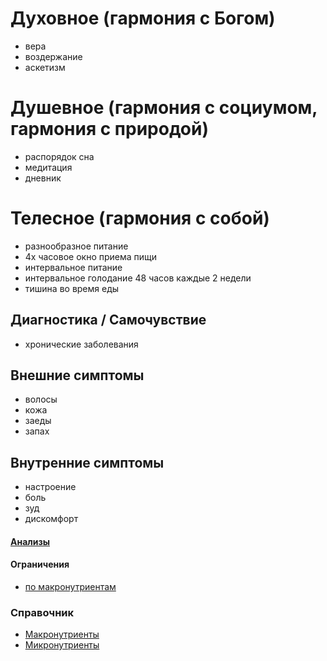 # Духовное (гармония с Богом)
- вера
- воздержание
- аскетизм

# Душевное (гармония с социумом, гармония с природой)
- распорядок сна
- медитация
- дневник

# Телесное (гармония с собой)
- разнообразное питание
- 4х часовое окно приема пищи
- интервальное питание
- интервальное голодание 48 часов каждые 2 недели
- тишина во время еды

## Диагностика / Самочувствие
- хронические заболевания

## Внешние симптомы
- волосы
- кожа
- заеды
- запах

## Внутренние симптомы
- настроение
- боль
- зуд
- дискомфорт

#### [Анализы](analyse/analyse.md)

#### Ограничения
- [по макронутриентам](macronutrient/carbs_restriction.md)

### Справочник
- [Макронутриенты](macronutrient/macronutrient.md)
- [Микронутриенты](example.md)
